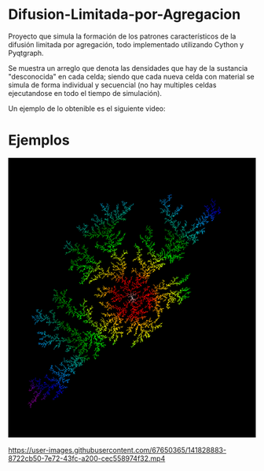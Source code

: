 # Difusion-Limitada-por-Agregacion
Proyecto que simula la formación de los patrones característicos de la difusión limitada por agregación, todo implementado utilizando Cython y Pyqtgraph.

Se muestra un arreglo que denota las densidades que hay de la sustancia "desconocida" en cada celda; siendo que cada nueva celda con material se simula de forma individual y secuencial (no hay multiples celdas ejecutandose en todo el tiempo de simulación).

Un ejemplo de lo obtenible es el siguiente video:

# Ejemplos
![alt text](https://github.com/FedeSS99/Difusion/blob/master/Ejemplo.png)

https://user-images.githubusercontent.com/67650365/141828883-8722cb50-7e72-43fc-a200-cec558974f32.mp4

